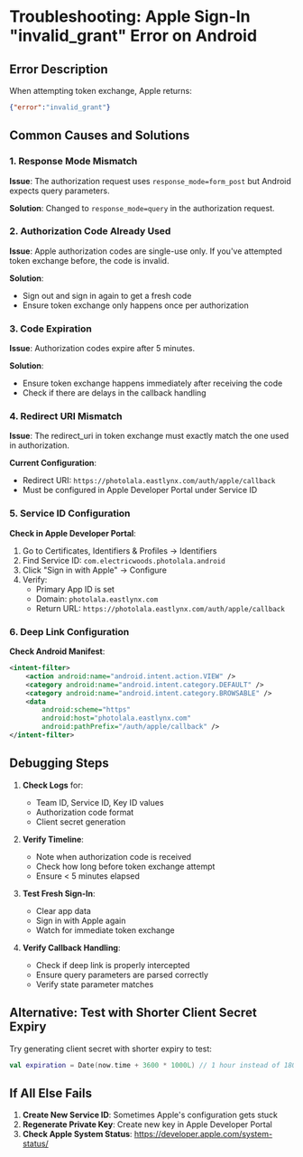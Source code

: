 # Troubleshooting: Apple Sign-In "invalid_grant" Error on Android

## Error Description

When attempting token exchange, Apple returns:
```json
{"error":"invalid_grant"}
```

## Common Causes and Solutions

### 1. Response Mode Mismatch

**Issue**: The authorization request uses `response_mode=form_post` but Android expects query parameters.

**Solution**: Changed to `response_mode=query` in the authorization request.

### 2. Authorization Code Already Used

**Issue**: Apple authorization codes are single-use only. If you've attempted token exchange before, the code is invalid.

**Solution**: 
- Sign out and sign in again to get a fresh code
- Ensure token exchange only happens once per authorization

### 3. Code Expiration

**Issue**: Authorization codes expire after 5 minutes.

**Solution**: 
- Ensure token exchange happens immediately after receiving the code
- Check if there are delays in the callback handling

### 4. Redirect URI Mismatch

**Issue**: The redirect_uri in token exchange must exactly match the one used in authorization.

**Current Configuration**:
- Redirect URI: `https://photolala.eastlynx.com/auth/apple/callback`
- Must be configured in Apple Developer Portal under Service ID

### 5. Service ID Configuration

**Check in Apple Developer Portal**:

1. Go to Certificates, Identifiers & Profiles → Identifiers
2. Find Service ID: `com.electricwoods.photolala.android`
3. Click "Sign in with Apple" → Configure
4. Verify:
   - Primary App ID is set
   - Domain: `photolala.eastlynx.com`
   - Return URL: `https://photolala.eastlynx.com/auth/apple/callback`

### 6. Deep Link Configuration

**Check Android Manifest**:
```xml
<intent-filter>
    <action android:name="android.intent.action.VIEW" />
    <category android:name="android.intent.category.DEFAULT" />
    <category android:name="android.intent.category.BROWSABLE" />
    <data
        android:scheme="https"
        android:host="photolala.eastlynx.com"
        android:pathPrefix="/auth/apple/callback" />
</intent-filter>
```

## Debugging Steps

1. **Check Logs** for:
   - Team ID, Service ID, Key ID values
   - Authorization code format
   - Client secret generation

2. **Verify Timeline**:
   - Note when authorization code is received
   - Check how long before token exchange attempt
   - Ensure < 5 minutes elapsed

3. **Test Fresh Sign-In**:
   - Clear app data
   - Sign in with Apple again
   - Watch for immediate token exchange

4. **Verify Callback Handling**:
   - Check if deep link is properly intercepted
   - Ensure query parameters are parsed correctly
   - Verify state parameter matches

## Alternative: Test with Shorter Client Secret Expiry

Try generating client secret with shorter expiry to test:
```kotlin
val expiration = Date(now.time + 3600 * 1000L) // 1 hour instead of 180 days
```

## If All Else Fails

1. **Create New Service ID**: Sometimes Apple's configuration gets stuck
2. **Regenerate Private Key**: Create new key in Apple Developer Portal
3. **Check Apple System Status**: https://developer.apple.com/system-status/